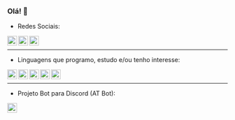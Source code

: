 ### Olá! 👋

- Redes Sociais:
<a target="_blank" href="https://discord.com/invite/CsSwGDe">
  <img align="left" alt="Discord" width="22px" src="https://simpleicons.org/icons/discord.svg" />
</a>
<a target="_blank" href="https://www.youtube.com/channel/UCKGhTJRbm27UK1ueZUqjRpw">
  <img align="left" alt="Youtube" width="22px" src="https://simpleicons.org/icons/youtube.svg" />
</a>
<a target="_blank" href="https://www.twitch.tv/at2teixeira_">
  <img align="left" alt="Twitch" width="22px" src="https://simpleicons.org/icons/twitch.svg" />
</a>

</br>

---

- Linguagens que programo, estudo e/ou tenho interesse:
<img align="left" alt="JS" width="22px" src="https://simpleicons.org/icons/javascript.svg" />
<img align="left" alt="HTML" width="22px" src="https://simpleicons.org/icons/html5.svg" />
<img align="left" alt="CSS" width="22px" src="https://simpleicons.org/icons/css3.svg" />
<img align="left" alt="Php" width="22px" src="https://simpleicons.org/icons/php.svg" />
<img align="left" alt="React" width="22px" src="https://simpleicons.org/icons/react.svg" />

</br>

---

- Projeto Bot para Discord (AT Bot):
<a target="_blank" href="https://atbot.glitch.me">
  <img align="left" alt="WebSite" width="22px" src="https://simpleicons.org/icons/pagekit.svg" />
</a>

